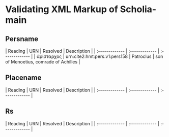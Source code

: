# Validating XML Markup of Scholia-main


## Persname 

| Reading | URN | Resolved | Description |
| :------------- | :------------- | :------------- |
| ἀρίσταρχος | urn:cite2:hmt:pers.v1:pers158 | Patroclus | son of Menoetius, comrade of Achilles | 

## Placename 

| Reading | URN | Resolved | Description |
| :------------- | :------------- | :------------- |

## Rs 

| Reading | URN | Resolved | Description |
| :------------- | :------------- | :------------- |
